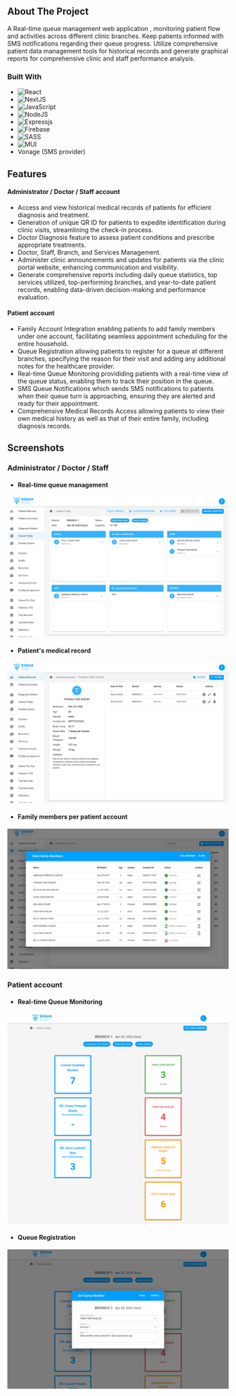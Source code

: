## About The Project

A Real-time queue management web application , monitoring patient flow and activities across different clinic branches. Keep patients informed with SMS notifications regarding their queue progress. Utilize comprehensive patient data management tools for historical records and generate graphical reports for comprehensive clinic and staff performance analysis.

### Built With

- ![React][React-badge]
- ![NextJS][NextJS-badge]
- ![JavaScript][JavaScript-badge]
- ![NodeJS][NodeJS-badge]
- ![Expressjs][Expressjs-badge]
- ![Firebase][Firebase-badge]
- ![SASS][SASS-badge]
- ![MUI][MUI-badge]
- Vonage (SMS provider)

## Features

#### Administrator / Doctor / Staff account

- Access and view historical medical records of patients for efficient diagnosis and treatment.
- Generation of unique QR ID for patients to expedite identification during clinic visits, streamlining the check-in process.
- Doctor Diagnosis feature to assess patient conditions and prescribe appropriate treatments.
- Doctor, Staff, Branch, and Services Management.
- Administer clinic announcements and updates for patients via the clinic portal website, enhancing communication and visibility.
- Generate comprehensive reports including daily queue statistics, top services utilized, top-performing branches, and year-to-date patient records, enabling data-driven decision-making and performance evaluation.

#### Patient account

- Family Account Integration enabling patients to add family members under one account, facilitating seamless appointment scheduling for the entire household.
- Queue Registration allowing patients to register for a queue at different branches, specifying the reason for their visit and adding any additional notes for the healthcare provider.
- Real-time Queue Monitoring provididing patients with a real-time view of the queue status, enabling them to track their position in the queue.
- SMS Queue Notifications which sends SMS notifications to patients when their queue turn is approaching, ensuring they are alerted and ready for their appointment.
- Comprehensive Medical Records Access allowing patients to view their own medical history as well as that of their entire family, including diagnosis records.

## Screenshots

### Administrator / Doctor / Staff

- #### Real-time queue management

![alt text](queue-screenshot1.png)

- #### Patient's medical record

![alt text](queue-screenshot4.png)

- #### Family members per patient account

![alt text](queue-screenshot3.png)

### Patient account

- #### Real-time Queue Monitoring

![alt text](queue-screenshot-patient2.png)

- #### Queue Registration

![alt text](queue-screenshot-patient3.png)

<!-- MARKDOWN LINKS & IMAGES -->
<!-- https://www.markdownguide.org/basic-syntax/#reference-style-links -->

[React-Query-badge]: https://img.shields.io/badge/-React%20Query-FF4154?style=for-the-badge&logo=react%20query&logoColor=white
[TypeScript-badge]: https://img.shields.io/badge/typescript-%23007ACC.svg?style=for-the-badge&logo=typescript&logoColor=white
[React-badge]: https://img.shields.io/badge/react-%2320232a.svg?style=for-the-badge&logo=react&logoColor=%2361DAFB
[Chakra-badge]: https://img.shields.io/badge/chakra-%234ED1C5.svg?style=for-the-badge&logo=chakraui&logoColor=white
[CSS3-badge]: https://img.shields.io/badge/css3-%231572B6.svg?style=for-the-badge&logo=css3&logoColor=white
[SASS-badge]: https://img.shields.io/badge/SASS-hotpink.svg?style=for-the-badge&logo=SASS&logoColor=white
[Firebase-badge]: https://img.shields.io/badge/firebase-a08021?style=for-the-badge&logo=firebase&logoColor
[Bootstrap-badge]: https://img.shields.io/badge/bootstrap-%238511FA.svg?style=for-the-badge&logo=bootstrap&logoColor=white
[JavaScript-badge]: https://img.shields.io/badge/javascript-%23323330.svg?style=for-the-badge&logo=javascript&logoColor=%23F7DF1E
[NextJS-badge]: https://img.shields.io/badge/Next-black?style=for-the-badge&logo=next.js&logoColor=white
[NodeJS-badge]: https://img.shields.io/badge/node.js-6DA55F?style=for-the-badge&logo=node.js&logoColor=white
[MUI-badge]: https://img.shields.io/badge/MUI-%230081CB.svg?style=for-the-badge&logo=mui&logoColor=white
[Expressjs-badge]: https://img.shields.io/badge/express.js-%23404d59.svg?style=for-the-badge&logo=express&logoColor=%2361DAFB
